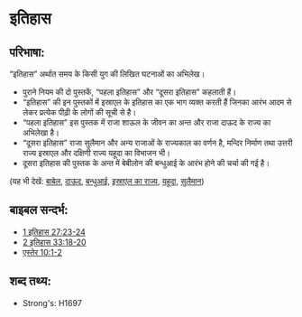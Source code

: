 # इतिहास #

## परिभाषा: ##

“इतिहास” अर्थात समय के किसी युग की लिखित घटनाओं का अभिलेख।

* पुराने नियम की दो पुस्तकें, “पहला इतिहास” और “दूसरा इतिहास” कहलाती हैं।
* “इतिहास” की इन पुस्तकों में इस्राएल के इतिहास का एक भाग व्यक्त करती हैं जिनका आरंभ आदम से लेकर प्रत्येक पीढ़ी के लोगों की सूची से है।
* “पहला इतिहास” इस पुस्तक में राजा शाऊल के जीवन का अन्त और राजा दाऊद के राज्य का अभिलेखा है।
* “दूसरा इतिहास” राजा सुलैमान और अन्य राजाओं के राज्यकाल का वर्णन है, मन्दिर निर्माण तथा उत्तरी राज्य इस्राएल और दक्षिणी राज्य यहूदा का विभाजन भी।
* दूसरा इतिहास की पुस्तक के अन्त में बेबीलोन की बन्धुआई के आरंभ होने की चर्चा की गई है।

(यह भी देखें: [बाबेल](../names/babylon.md), [दाऊद](../names/david.md), [बन्धुआई](../other/exile.md), [इस्राएल का राज्य](../names/kingdomofisrael.md), [यहूदा](../names/kingdomofjudah.md), [सुलैमान](../names/solomon.md))

## बाइबल सन्दर्भ: ##

* [1 इतिहास 27:23-24](rc://en/tn/help/1ch/27/23)
* [2 इतिहास 33:18-20](rc://en/tn/help/2ch/33/18)
* [एस्तेर 10:1-2](rc://en/tn/help/est/10/01)

## शब्द तथ्य: ##

* Strong's: H1697
